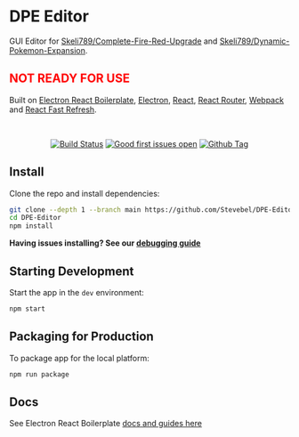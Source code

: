 # DPE Editor

<p>
  GUI Editor for <a href="https://github.com/Skeli789/Complete-Fire-Red-Upgrade">Skeli789/Complete-Fire-Red-Upgrade</a> and <a href="https://github.com/Skeli789/Dynamic-Pokemon-Expansion">Skeli789/Dynamic-Pokemon-Expansion</a>.

  <h2 style="color: red;">NOT READY FOR USE</h2>

  Built on <a href="https://electron-react-boilerplate.js.org/">Electron React Boilerplate</a>, <a href="https://electron.atom.io/">Electron</a>, <a href="https://facebook.github.io/react/">React</a>, <a href="https://github.com/reactjs/react-router">React Router</a>, <a href="https://webpack.js.org/">Webpack</a> and <a href="https://www.npmjs.com/package/react-refresh">React Fast Refresh</a>.
</p>

<br>

<div align="center">

[![Build Status][travis-image]][travis-url]
[![Good first issues open][good-first-issue-image]][good-first-issue-url]
[![Github Tag][github-tag-image]][github-tag-url]

</div>

## Install

Clone the repo and install dependencies:

```bash
git clone --depth 1 --branch main https://github.com/Stevebel/DPE-Editor.git
cd DPE-Editor
npm install
```

**Having issues installing? See our [debugging guide](https://github.com/electron-react-boilerplate/electron-react-boilerplate/issues/400)**

## Starting Development

Start the app in the `dev` environment:

```bash
npm start
```

## Packaging for Production

To package app for the local platform:

```bash
npm run package
```

## Docs

See Electron React Boilerplate [docs and guides here](https://electron-react-boilerplate.js.org/docs/installation)

[github-tag-image]: https://img.shields.io/github/tag/stevebel/DPE-Editor.svg?label=version
[github-tag-url]: https://github.com/stevebel/DPE-Editor/releases/latest
[travis-image]: https://travis-ci.com/stevebel/DPE-Editor.svg?branch=master
[travis-url]: https://travis-ci.com/stevebel/DPE-Editor
[good-first-issue-image]: https://img.shields.io/github/issues/stevebel/DPE-Editor/good%20first%20issue.svg?label=good%20first%20issues
[good-first-issue-url]: https://github.com/stevebel/DPE-Editor/issues?q=is%3Aopen+is%3Aissue+label%3A"good+first+issue"
